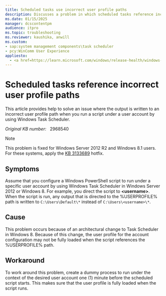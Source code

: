 ```yaml
---
title: Scheduled tasks use incorrect user profile paths
description: Discusses a problem in which scheduled tasks reference incorrect user profile paths in Windows Server 2012 and Windows 8. Provides a workaround.
ms.date: 01/15/2025
manager: dcscontentpm
audience: itpro
ms.topic: troubleshooting
ms.reviewer: kaushika, anwill
ms.custom:
- sap:system management components\task scheduler
- pcy:WinComm User Experience
appliesto:
  - <a href=https://learn.microsoft.com/windows/release-health/windows-server-release-info target=_blank>Supported versions of Windows Server</a>
---
```

# Scheduled tasks reference incorrect user profile paths

This article provides help to solve an issue where the output is written to an incorrect user profile path when you run a script under a user account by using Windows Task Scheduler.

_Original KB number:_ &nbsp; 2968540

> [!NOTE]
> This problem is fixed for Windows Server 2012 R2 and Windows 8.1 users. For these systems, apply the [KB 3133689](https://support.microsoft.com/help/3133689) hotfix.

## Symptoms

Assume that you configure a Windows PowerShell script to run under a specific user account by using Windows Task Scheduler in Windows Server 2012 or Windows 8. For example, you direct the script to **\<username>**. When the script is run, any output that is directed to the %USERPROFILE% path is written to `C:\Users\Default\*` instead of `C:\Users\<username>\*`.

## Cause

This problem occurs because of an architectural change to Task Scheduler in Windows 8. Because of this change, the user profile for the account configuration may not be fully loaded when the script references the %USERPROFILE% path.

## Workaround

To work around this problem, create a dummy process to run under the context of the desired user account one (1) minute before the scheduled script starts. This makes sure that the user profile is fully loaded when the script runs.
